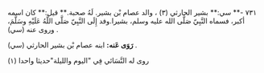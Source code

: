 ٧٣١ -** سي:** بشير الحارثي (٣) ، والد عصام بْن بشير. لَهُ صحبة.** قيل:** كان اسمه أكبر، فسماه النَّبِيّ صَلَّى الله عليه وسلم، بشيرا.وفد إِلَى النَّبِيّ صَلَّى اللَّهُ عَلَيْهِ وسَلَّمَ، وروى عنه (سي) .

**رَوَى عَنه:** ابنه عصام بْن بشير الحارثي (سي) .

روى له النَّسَائي فِي "اليوم والليلة"حديثا واحدا (١)